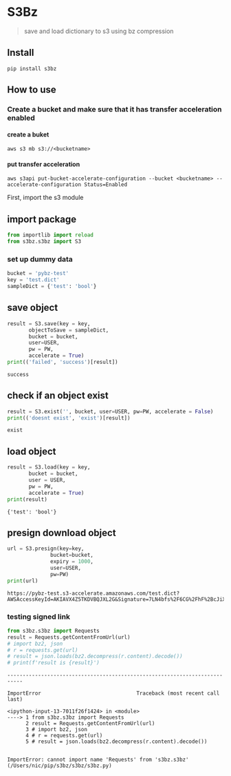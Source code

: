 # S3Bz
> save and load dictionary to s3 using bz compression


## Install

`pip install s3bz`

## How to use

### Create a bucket and make sure that it has transfer acceleration enabled
#### create a buket
`aws s3 mb s3://<bucketname>`
#### put transfer acceleration
`aws s3api put-bucket-accelerate-configuration --bucket <bucketname> --accelerate-configuration Status=Enabled`

First, import the s3 module

## import package

```python
from importlib import reload
from s3bz.s3bz import S3
```

### set up dummy data

```python
bucket = 'pybz-test'
key = 'test.dict'
sampleDict = {'test': 'bool'}
```

## save object

```python
result = S3.save(key = key, 
       objectToSave = sampleDict,
       bucket = bucket,
       user=USER,
       pw = PW,
       accelerate = True)
print(('failed', 'success')[result])
```

    success


## check if an object exist

```python
result = S3.exist('', bucket, user=USER, pw=PW, accelerate = False)
print(('doesnt exist', 'exist')[result])
```

    exist


## load object

```python
result = S3.load(key = key,
       bucket = bucket,
       user = USER,
       pw = PW,
       accelerate = True)
print(result)
```

    {'test': 'bool'}


## presign download object

```python
url = S3.presign(key=key,
              bucket=bucket,
              expiry = 1000,
              user=USER,
              pw=PW)
print(url)
```

    https://pybz-test.s3-accelerate.amazonaws.com/test.dict?AWSAccessKeyId=AKIAVX4Z5TKDVBQJXL2G&Signature=7LN4bfs%2F6CG%2FhF%2BcJiXJ9aZ1rgc%3D&Expires=1601447698


### testing signed link

```python
from s3bz.s3bz import Requests
result = Requests.getContentFromUrl(url)
# import bz2, json
# r = requests.get(url)
# result = json.loads(bz2.decompress(r.content).decode())
# print(f'result is {result}')
```


    ---------------------------------------------------------------------------

    ImportError                               Traceback (most recent call last)

    <ipython-input-13-7011f26f1424> in <module>
    ----> 1 from s3bz.s3bz import Requests
          2 result = Requests.getContentFromUrl(url)
          3 # import bz2, json
          4 # r = requests.get(url)
          5 # result = json.loads(bz2.decompress(r.content).decode())


    ImportError: cannot import name 'Requests' from 's3bz.s3bz' (/Users/nic/pip/s3bz/s3bz/s3bz.py)

